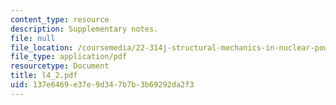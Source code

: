```yaml
---
content_type: resource
description: Supplementary notes.
file: null
file_location: /coursemedia/22-314j-structural-mechanics-in-nuclear-power-technology-fall-2006/137e6469e37e9d347b7b3b69292da2f3_l4_2.pdf
file_type: application/pdf
resourcetype: Document
title: l4_2.pdf
uid: 137e6469-e37e-9d34-7b7b-3b69292da2f3
---
```

